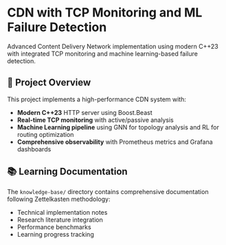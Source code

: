 # CDN with TCP Monitoring and ML Failure Detection

Advanced Content Delivery Network implementation using modern C++23 with integrated TCP monitoring and machine learning-based failure detection.

## 🚀 Project Overview

This project implements a high-performance CDN system with:
- **Modern C++23** HTTP server using Boost.Beast
- **Real-time TCP monitoring** with active/passive analysis  
- **Machine Learning pipeline** using GNN for topology analysis and RL for routing optimization
- **Comprehensive observability** with Prometheus metrics and Grafana dashboards
 
## 📚 Learning Documentation

The `knowledge-base/` directory contains comprehensive documentation following Zettelkasten methodology:
- Technical implementation notes
- Research literature integration  
- Performance benchmarks
- Learning progress tracking